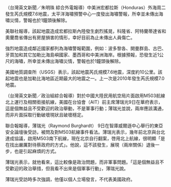 （台灣英文新聞／朱明珠 綜合外電報導）中美洲宏都拉斯（Honduras）外海周二發生芮氏規模7.6地震，太平洋海嘯預警中心一度發出海嘯警報，所幸並未傳出海嘯災情，警報也於1鐘頭後解除。

美聯社報導，該起地震造成宏都拉斯內陸發生劇烈搖晃，科隆省、阿特蘭蒂達省和奧蘭喬省傳出有房屋損害的情形，幸好目前為止未傳出人員傷亡。

強烈地震造成鄰近國家都列為海嘯警報範圍，例如：波多黎各、開曼群島、古巴、牙買加和其它加勒比海島嶼國家、墨西哥和中美洲海岸。根據預報，恐發生近1公尺的海嘯，所幸並未傳出海嘯災情，警報也於1鐘頭後解除。

美國地質調查所（USGS）表示，該起地震芮氏規模7.6地震，深度約10公里。該起地震也是加勒比海地區近期最大的地震之一。上一次是2010年發生芮氏規模7.0地震。

（台灣英文新聞／政治組綜合報導）對於中國大陸民用航空局片面啟用M503航線北上運行及相關銜接航線，美國在台協會（AIT）前主席薄瑞光9日在華府表示，這是個無益且不受歡迎的政治舉動，不是軍事行動；薄瑞光並說，兩岸應該溝通，而非片面採取行動破壞現狀且破壞穩定。

聯合報報導，薄瑞光（Raymond Burghardt） 9日在智庫威爾遜中心舉行的東亞安全論壇後受訪，被問及對M503航線事件看法。薄瑞光表示，幾年前北京與台北達成協議，啟用M503南下航線，現在北京自行翻案，啓用北上航線，很明顯「是在找出嚴厲對待蔡政府的方式」。他說，這不該發生，展現（兩岸關係）退後一步，也是引起麻煩的方式。

薄瑞光表示，就他看來，這比較像是政治問題，而非軍事問題。「這是個無益且不受歡迎的政治舉措，但我看不出來是個軍事行動」，薄瑞光說。

薄瑞光受訪時多次強調，他僅以個人立場發言，不代表美國政府。
